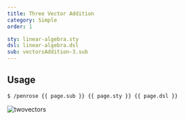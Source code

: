 ```yaml
---
title: Three Vector Addition
category: Simple
order: 1

sty: linear-algebra.sty
dsl: linear-algebra.dsl
sub: vectorsAddition-3.sub
---
```


## Usage

```bash
$ /penrose {{ page.sub }} {{ page.sty }} {{ page.dsl }}
```

<img alt="twovectors" src="../img/complex-addition.png">
